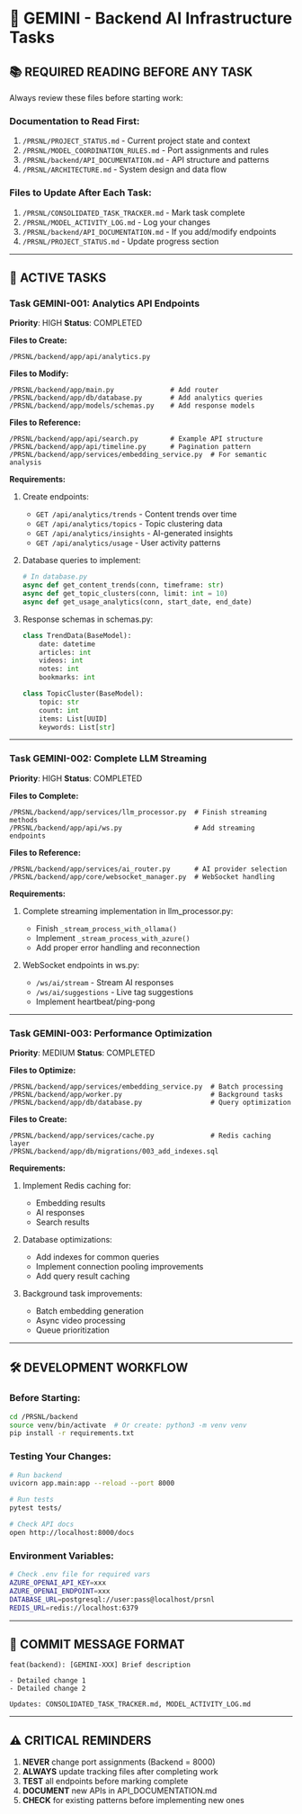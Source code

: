 # 🧠 GEMINI - Backend AI Infrastructure Tasks

## 📚 REQUIRED READING BEFORE ANY TASK
Always review these files before starting work:

### Documentation to Read First:
1. `/PRSNL/PROJECT_STATUS.md` - Current project state and context
2. `/PRSNL/MODEL_COORDINATION_RULES.md` - Port assignments and rules
3. `/PRSNL/backend/API_DOCUMENTATION.md` - API structure and patterns
4. `/PRSNL/ARCHITECTURE.md` - System design and data flow

### Files to Update After Each Task:
1. `/PRSNL/CONSOLIDATED_TASK_TRACKER.md` - Mark task complete
2. `/PRSNL/MODEL_ACTIVITY_LOG.md` - Log your changes
3. `/PRSNL/backend/API_DOCUMENTATION.md` - If you add/modify endpoints
4. `/PRSNL/PROJECT_STATUS.md` - Update progress section

---

## 🎯 ACTIVE TASKS

### Task GEMINI-001: Analytics API Endpoints
**Priority**: HIGH
**Status**: COMPLETED

**Files to Create:**
```
/PRSNL/backend/app/api/analytics.py
```

**Files to Modify:**
```
/PRSNL/backend/app/main.py              # Add router
/PRSNL/backend/app/db/database.py       # Add analytics queries
/PRSNL/backend/app/models/schemas.py    # Add response models
```

**Files to Reference:**
```
/PRSNL/backend/app/api/search.py        # Example API structure
/PRSNL/backend/app/api/timeline.py      # Pagination pattern
/PRSNL/backend/app/services/embedding_service.py  # For semantic analysis
```

**Requirements:**
1. Create endpoints:
   - `GET /api/analytics/trends` - Content trends over time
   - `GET /api/analytics/topics` - Topic clustering data
   - `GET /api/analytics/insights` - AI-generated insights
   - `GET /api/analytics/usage` - User activity patterns

2. Database queries to implement:
   ```python
   # In database.py
   async def get_content_trends(conn, timeframe: str)
   async def get_topic_clusters(conn, limit: int = 10)
   async def get_usage_analytics(conn, start_date, end_date)
   ```

3. Response schemas in schemas.py:
   ```python
   class TrendData(BaseModel):
       date: datetime
       articles: int
       videos: int
       notes: int
       bookmarks: int
   
   class TopicCluster(BaseModel):
       topic: str
       count: int
       items: List[UUID]
       keywords: List[str]
   ```

---

### Task GEMINI-002: Complete LLM Streaming
**Priority**: HIGH
**Status**: COMPLETED

**Files to Complete:**
```
/PRSNL/backend/app/services/llm_processor.py  # Finish streaming methods
/PRSNL/backend/app/api/ws.py                  # Add streaming endpoints
```

**Files to Reference:**
```
/PRSNL/backend/app/services/ai_router.py      # AI provider selection
/PRSNL/backend/app/core/websocket_manager.py  # WebSocket handling
```

**Requirements:**
1. Complete streaming implementation in llm_processor.py:
   - Finish `_stream_process_with_ollama()`
   - Implement `_stream_process_with_azure()`
   - Add proper error handling and reconnection

2. WebSocket endpoints in ws.py:
   - `/ws/ai/stream` - Stream AI responses
   - `/ws/ai/suggestions` - Live tag suggestions
   - Implement heartbeat/ping-pong

---

### Task GEMINI-003: Performance Optimization
**Priority**: MEDIUM
**Status**: COMPLETED

**Files to Optimize:**
```
/PRSNL/backend/app/services/embedding_service.py  # Batch processing
/PRSNL/backend/app/worker.py                      # Background tasks
/PRSNL/backend/app/db/database.py                 # Query optimization
```

**Files to Create:**
```
/PRSNL/backend/app/services/cache.py              # Redis caching layer
/PRSNL/backend/app/db/migrations/003_add_indexes.sql
```

**Requirements:**
1. Implement Redis caching for:
   - Embedding results
   - AI responses
   - Search results

2. Database optimizations:
   - Add indexes for common queries
   - Implement connection pooling improvements
   - Add query result caching

3. Background task improvements:
   - Batch embedding generation
   - Async video processing
   - Queue prioritization

---

## 🛠️ DEVELOPMENT WORKFLOW

### Before Starting:
```bash
cd /PRSNL/backend
source venv/bin/activate  # Or create: python3 -m venv venv
pip install -r requirements.txt
```

### Testing Your Changes:
```bash
# Run backend
uvicorn app.main:app --reload --port 8000

# Run tests
pytest tests/

# Check API docs
open http://localhost:8000/docs
```

### Environment Variables:
```bash
# Check .env file for required vars
AZURE_OPENAI_API_KEY=xxx
AZURE_OPENAI_ENDPOINT=xxx
DATABASE_URL=postgresql://user:pass@localhost/prsnl
REDIS_URL=redis://localhost:6379
```

---

## 📝 COMMIT MESSAGE FORMAT
```
feat(backend): [GEMINI-XXX] Brief description

- Detailed change 1
- Detailed change 2

Updates: CONSOLIDATED_TASK_TRACKER.md, MODEL_ACTIVITY_LOG.md
```

---

## ⚠️ CRITICAL REMINDERS
1. **NEVER** change port assignments (Backend = 8000)
2. **ALWAYS** update tracking files after completing work
3. **TEST** all endpoints before marking complete
4. **DOCUMENT** new APIs in API_DOCUMENTATION.md
5. **CHECK** for existing patterns before implementing new ones